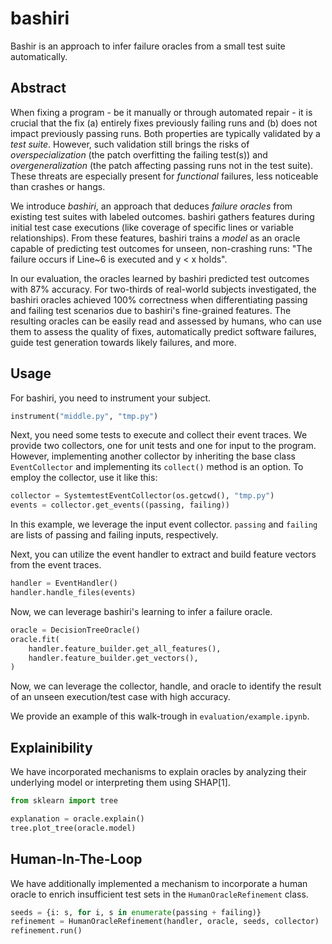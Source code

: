 # bashiri

Bashir is an approach to infer failure oracles from a small test suite automatically.

## Abstract

When fixing a program - be it manually or through automated repair - it is crucial that the fix (a) entirely fixes previously failing runs and (b) does not impact previously passing runs.
Both properties are typically validated by a *test suite*.
However, such validation still brings the risks of *overspecialization* (the patch overfitting the failing test(s)) and *overgeneralization* (the patch affecting passing runs not in the test suite).
These threats are especially present for *functional* failures, less noticeable than crashes or hangs.

We introduce *bashiri*, an approach that deduces *failure oracles* from existing test suites with labeled outcomes.
bashiri gathers features during initial test case executions (like coverage of specific lines or variable relationships).
From these features, bashiri trains a *model* as an oracle capable of predicting test outcomes for unseen, non-crashing runs:
"The failure occurs if Line~6 is executed and y < x holds".

In our evaluation, the oracles learned by bashiri predicted test outcomes with 87% accuracy.
For two-thirds of real-world subjects investigated, the bashiri oracles achieved 100% correctness when differentiating passing and failing test scenarios due to bashiri's fine-grained features.
The resulting oracles can be easily read and assessed by humans, who can use them to assess the quality of fixes, automatically predict software failures, guide test generation towards likely failures, and more.

## Usage

For bashiri, you need to instrument your subject.
```python
instrument("middle.py", "tmp.py")
```
Next, you need some tests to execute and collect their event traces. 
We provide two collectors, one for unit tests and one for input to the program.
However, implementing another collector by inheriting the base class `EventCollector` and implementing its `collect()` method is an option.
To employ the collector, use it like this:
```python
collector = SystemtestEventCollector(os.getcwd(), "tmp.py")
events = collector.get_events((passing, failing))
```
In this example, we leverage the input event collector. `passing` and `failing` are lists of passing and failing inputs, respectively.

Next, you can utilize the event handler to extract and build feature vectors from the event traces.
```python
handler = EventHandler()
handler.handle_files(events)
```

Now, we can leverage bashiri's learning to infer a failure oracle.
```python
oracle = DecisionTreeOracle()
oracle.fit(
    handler.feature_builder.get_all_features(),
    handler.feature_builder.get_vectors(),
)
``` 

Now, we can leverage the collector, handle, and oracle to identify the result of an unseen execution/test case with high accuracy.

We provide an example of this walk-trough in `evaluation/example.ipynb`.


## Explainibility

We have incorporated mechanisms to explain oracles by analyzing their underlying model or interpreting them using SHAP[1].
```python
from sklearn import tree

explanation = oracle.explain()
tree.plot_tree(oracle.model)
```

## Human-In-The-Loop

We have additionally implemented a mechanism to incorporate a human oracle to enrich insufficient test sets in the `HumanOracleRefinement` class.
```python
seeds = {i: s, for i, s in enumerate(passing + failing)}
refinement = HumanOracleRefinement(handler, oracle, seeds, collector)
refinement.run()
```